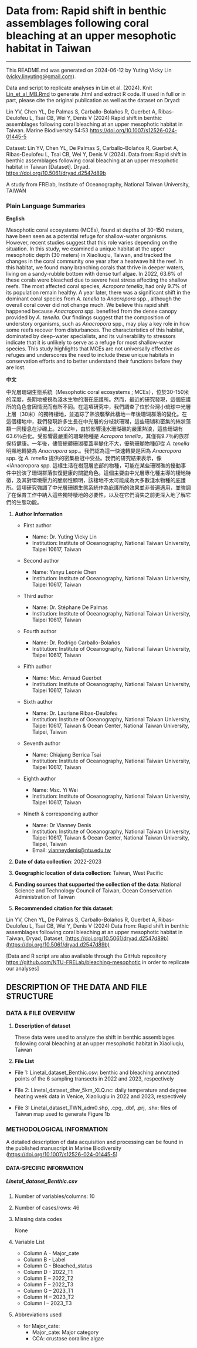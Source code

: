 # Data from: Rapid shift in benthic assemblages following coral bleaching at an upper mesophotic habitat in Taiwan

---

This README.md was generated on 2024-06-12 by Yuting Vicky Lin (vicky.linyuting@gmail.com). 

Data and script to replicate analyses in Lin et al. (2024). Knit [Lin_et_al_MB.Rmd](Lin_et_al_MB.Rmd) to generate .html and extract R code. If used in full or in part, please cite the original publication as well as the dataset on Dryad:

Lin YV, Chen YL, De Palmas S, Carballo-Bolaños R, Guerbet A, Ribas-Deulofeu L, Tsai CB, Wei Y, Denis V (2024) Rapid shift in benthic assemblages following coral bleaching at an upper mesophotic habitat in Taiwan. Marine Biodiversity 54:53 https://doi.org/10.1007/s12526-024-01445-5

Dataset: Lin YV, Chen YL, De Palmas S, Carballo-Bolaños R, Guerbet A, Ribas-Deulofeu L, Tsai CB, Wei Y, Denis V (2024). Data from: Rapid shift in benthic assemblages following coral bleaching at an upper mesophotic habitat in Taiwan [Dataset]. Dryad. https://doi.org/10.5061/dryad.d2547d89b

A study from FRElab, Institute of Oceanography, National Taiwan University, TAIWAN

### Plain Language Summaries

**English**

Mesophotic coral ecosystems (MCEs), found at depths of 30-150 meters, have been seen as a potential refuge for shallow-water organisms. However, recent studies suggest that this role varies depending on the situation. In this study, we examined a unique habitat at the upper mesophotic depth (30 meters) in Xiaoliuqiu, Taiwan, and tracked the changes in the coral community one year after a heatwave hit the reef. In this habitat, we found many branching corals that thrive in deeper waters, living on a sandy-rubble bottom with dense turf algae. In 2022, 63.6% of these corals were bleached due to severe heat stress affecting the shallow reefs. The most affected coral species, <i>Acropora tenella</i>, had only 9.7% of its population remain healthy. A year later, there was a significant shift in the dominant coral species from <i>A. tenella</i> to <i>Anacropora</i> spp., although the overall coral cover did not change much. We believe this rapid shift happened because <i>Anacropora</i> spp. benefited from the dense canopy provided by <i>A. tenella</i>. Our findings suggest that the composition of understory organisms, such as <i>Anacropora</i> spp., may play a key role in how some reefs recover from disturbances. The characteristics of this habitat, dominated by deep-water specialists, and its vulnerability to stressors indicate that it is unlikely to serve as a refuge for most shallow-water species. This study highlights that MCEs are not universally effective as refuges and underscores the need to include these unique habitats in conservation efforts and to better understand their functions before they are lost.

**中文**

中光層珊瑚生態系統（Mesophotic coral ecosystems ; MCEs），位於30-150米的深度，長期地被視為淺水生物的潛在庇護所。然而，最近的研究發現，這個庇護所的角色會因情況而有所不同。在這項研究中，我們調查了位於台灣小琉球中光層上層（30米）的獨特棲地，並追踪了熱浪襲擊此棲地一年後珊瑚群落的變化。在這個棲地中，我們發現許多生長在中光層的分枝狀珊瑚，這些珊瑚和密集的絲狀藻類一同棲息在沙礫上。2022年，由於影響淺水珊瑚礁的嚴重熱浪，這些珊瑚有63.6％白化。受影響最嚴重的珊瑚物種是 <i>Acropora tenella</i>，其僅有9.7％的族群保持健康。一年後，儘管總體珊瑚覆蓋率變化不大，優勢珊瑚物種卻從 <i>A. tenella</i> 明顯地轉變為 <i>Anacropora</i> spp.。我們認為這一快速轉變是因為 <i>Anacropora</i> spp. 從 <i>A. tenella</i> 提供的密集樹冠中受益。我們的研究結果表示，像 <iAnacropora</i> spp. 這樣生活在樹冠層底部的物種，可能在某些珊瑚礁的擾動事件中扮演了珊瑚群落恢復健康的關鍵角色。這個主要由中光層專化種主導的棲地特徵，及其對環境壓力的脆弱性顯明，該棲地不太可能成為大多數淺水物種的庇護所。這項研究強調了中光層珊瑚生態系統作為庇護所的效果並非普遍適用，並強調了在保育工作中納入這些獨特棲地的必要性，以及在它們消失之前更深入地了解它們的生態功能。
   
1. **Author Information**

	+ First author
		+ Name: Dr. Yuting Vicky Lin
		+ Institution: Institute of Oceanography, National Taiwan University, Taipei 10617, Taiwan

	+ Second author
		+ Name: Yanyu Leonie Chen
		+ Institution: Institute of Oceanography, National Taiwan University, Taipei 10617, Taiwan 
 		
	+ Third author 
		+ Name: Dr. Stéphane De Palmas
		+ Institution: Institute of Oceanography, National Taiwan University, Taipei 10617, Taiwan
		
	+ Fourth author 
		+ Name: Dr. Rodrigo Carballo-Bolaños
		+ Institution: Institute of Oceanography, National Taiwan University, Taipei 10617, Taiwan
			
	+ Fifth author 
		+ Name: Msc. Arnaud Guerbet
		+ Institution: Institute of Oceanography, National Taiwan University, Taipei 10617, Taiwan

	+ Sixth author 
		+ Name: Dr. Lauriane Ribas-Deulofeu
		+ Institution: Institute of Oceanography, National Taiwan University, Taipei 10617, Taiwan &
                             Ocean Center, National Taiwan University, Taipei, Taiwan

	+ Seventh author 
		+ Name: Chiajung Berrica Tsai
		+ Institution: Institute of Oceanography, National Taiwan University, Taipei 10617, Taiwan

	+ Eighth author 
		+ Name: Msc. Yi Wei
		+ Institution: Institute of Oceanography, National Taiwan University, Taipei 10617, Taiwan

	+ Nineth & corresponding author 
		+ Name: Dr Vianney Denis
		+ Institution: Institute of Oceanography, National Taiwan University, Taipei 10617, Taiwan &
                             Ocean Center, National Taiwan University, Taipei, Taiwan
		+ Email: vianneydenis@ntu.edu.tw

2. **Date of data collection**: 2022-2023

3. **Geographic location of data collection**: Taiwan, West Pacific

4. **Funding sources that supported the collection of the data**:  National
Science and Technology Council of Taiwan, Ocean Conservation Administration of Taiwan

5. **Recommended citation for this dataset**:

Lin YV, Chen YL, De Palmas S, Carballo-Bolaños R, Guerbet A, Ribas-Deulofeu L, Tsai CB, Wei Y, Denis V (2024) Data from: Rapid shift in benthic assemblages following coral bleaching at an upper mesophotic habitat in Taiwan, Dryad, Dataset, [https://doi.org/10.5061/dryad.d2547d89b](https://doi.org/10.5061/dryad.d2547d89b)

[Data and R script are also available through the GitHub repository https://github.com/NTU-FRELab/bleaching-mesophotic in order to replicate our analyses]


## DESCRIPTION OF THE DATA AND FILE STRUCTURE

### DATA & FILE OVERVIEW

1. **Description of dataset**

   These data were used to analyze the shift in benthic assemblages following coral bleaching at an upper mesophotic habitat in Xiaoliuqiu, Taiwan

2. **File List**

  + File 1: Linetal_dataset_Benthic.csv: benthic and bleaching annotated points of the 6 sampling transects in 2022 and 2023, respectively

  + File 2: Linetal_dataset_dhw_5km_XLQ.nc: daily temperature and degree heating week data in Venice, Xiaoliuqiu in 2022 and 2023, respectively

  + File 3: Linetal_dataset_TWN_adm0.shp, .cpg, .dbf, .prj, .shx: files of Taiwan map used to generate Figure 1b


### METHODOLOGICAL INFORMATION

   A detailed description of data acquisition and processing can be found in the published manuscript in Marine Biodiversity (https://doi.org/10.1007/s12526-024-01445-5)
   

#### DATA-SPECIFIC INFORMATION


##### **Linetal_dataset_Benthic.csv**

1. Number of variables/columns: 10

2. Number of cases/rows: 46

3. Missing data codes

    None

4. Variable List

    + Column A - Major_cate
    + Column B - Label
    + Column C - Bleached_status
    + Column D - 2022_T1
    + Column E – 2022_T2
    + Column F – 2022_T3
    + Column G – 2023_T1
    + Column H – 2023_T2
    + Column I – 2023_T3
    

5. Abbreviations used
  
    + for Major_cate: 
      + Major_cate: Major category
      + CCA: crustose coralline algae
